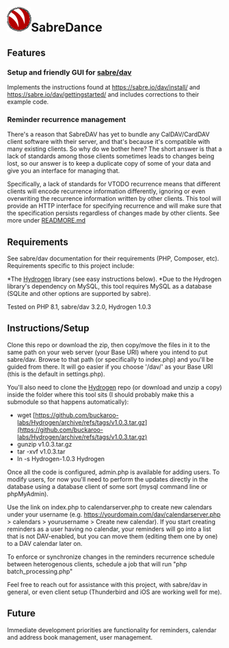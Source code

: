 # ![logo.png](logo.png)SabreDance

## Features
### Setup and friendly GUI for [sabre/dav](https://github.com/sabre-io/dav)

Implements the instructions found at https://sabre.io/dav/install/ and https://sabre.io/dav/gettingstarted/ and includes corrections to their example code. 

### Reminder recurrence management 

There's a reason that SabreDAV has yet to bundle any CalDAV/CardDAV client software with their server, and that's because it's compatible with many existing clients. So why do we bother here? The short answer is that a lack of standards among those clients sometimes leads to changes being lost, so our answer is to keep a duplicate copy of some of your data and give you an interface for managing that.

Specifically, a lack of standards for VTODO recurrence means that different clients will encode recurrence information differently, ignoring or even overwriting the recurrence information written by other clients. This tool will provide an HTTP interface for specifying recurrence and will make sure that the specification persists regardless of changes made by other clients. See more under [READMORE.md](READMORE.md)

## Requirements
See sabre/dav documentation for their requirements (PHP, Composer, etc). Requirements specific to this project include:

*The [Hydrogen](https://github.com/buckaroo-labs/Hydrogen) library (see easy instructions below).
*Due to the Hydrogen library's dependency on MySQL, this tool requires MySQL as a database (SQLite and other options are supported by sabre). 

Tested on PHP 8.1, sabre/dav 3.2.0, Hydrogen 1.0.3  

## Instructions/Setup
Clone this repo or download the zip, then copy/move the files in it to the same path on your web server (your Base URI) where you intend to put sabre/dav. Browse to that path (or specifically to index.php) and you'll be guided from there. It will go easier if you choose '/dav/' as your Base URI (this is the default in settings.php). 

You'll also need to clone the [Hydrogen](https://github.com/buckaroo-labs/Hydrogen) repo (or download and unzip a copy) inside the folder where this tool sits (I should probably make this a submodule so that happens automatically):
* wget [https://github.com/buckaroo-labs/Hydrogen/archive/refs/tags/v1.0.3.tar.gz](https://github.com/buckaroo-labs/Hydrogen/archive/refs/tags/v1.0.3.tar.gz)
* gunzip v1.0.3.tar.gz
* tar -xvf v1.0.3.tar
* ln -s Hydrogen-1.0.3 Hydrogen

Once all the code is configured, admin.php is available for adding users. To modify users, for now you'll need to perform the updates directly in the database using a database client of some sort (mysql command line or phpMyAdmin).

Use the link on index.php to calendarserver.php to create new calendars under your username (e.g. https://yourdomain.com/dav/calendarserver.php > calendars > yourusername > Create new calendar). If you start creating reminders as a user having no calendar, your reminders will go into a list that is not DAV-enabled, but you can move them (editing them one by one) to a DAV calendar later on.

To enforce or synchronize changes in the reminders recurrence schedule between heterogenous clients, schedule a job that will run "php batch_processing.php"

Feel free to reach out for assistance with this project, with sabre/dav in general, or even client setup (Thunderbird and iOS are working well for me).

## Future
Immediate development priorities are functionality for reminders, calendar and address book management, user management.

